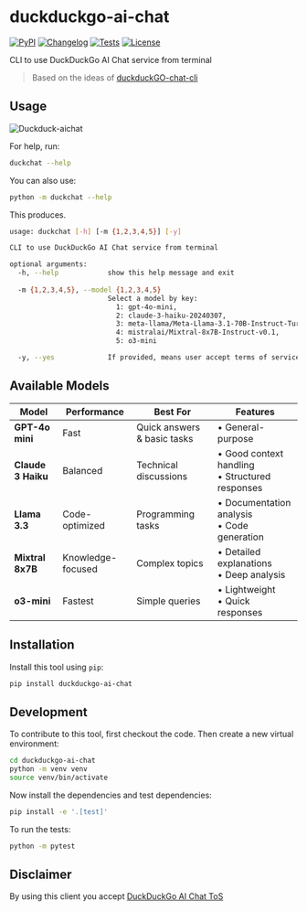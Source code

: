# duckduckgo-ai-chat

[![PyPI](https://img.shields.io/pypi/v/duckduckgo-ai-chat.svg)](https://pypi.org/project/duckduckgo-ai-chat/)
[![Changelog](https://img.shields.io/github/v/release/sukhbinder/duckduckgo-ai-chat?include_prereleases&label=changelog)](https://github.com/sukhbinder/duckduckgo-ai-chat/releases)
[![Tests](https://github.com/sukhbinder/duckduckgo-ai-chat/actions/workflows/test.yml/badge.svg)](https://github.com/sukhbinder/duckduckgo-ai-chat/actions/workflows/test.yml)
[![License](https://img.shields.io/badge/license-Apache%202.0-blue.svg)](https://github.com/sukhbinder/duckduckgo-ai-chat/blob/master/LICENSE)

CLI to use DuckDuckGo AI Chat service from terminal

> Based on the ideas of [duckduckGO-chat-cli](https://github.com/benoitpetit/duckduckGO-chat-cli)

## Usage

![Duckduck-aichat](https://raw.githubusercontent.com/sukhbinder/duckduckgo-aichat/main/demo-duckchat.gif)


For help, run:
```bash
duckchat --help
```
You can also use:
```bash
python -m duckchat --help
```

This produces.
```bash
usage: duckchat [-h] [-m {1,2,3,4,5}] [-y]

CLI to use DuckDuckGo AI Chat service from terminal

optional arguments:
  -h, --help            show this help message and exit
  
  -m {1,2,3,4,5}, --model {1,2,3,4,5}
                        Select a model by key: 
                          1: gpt-4o-mini, 
                          2: claude-3-haiku-20240307, 
                          3: meta-llama/Meta-Llama-3.1-70B-Instruct-Turbo, 
                          4: mistralai/Mixtral-8x7B-Instruct-v0.1, 
                          5: o3-mini

  -y, --yes             If provided, means user accept terms of service.

```

## Available Models

| Model | Performance | Best For | Features |
|-------|------------|----------|-----------|
| **GPT-4o mini** | Fast | Quick answers & basic tasks | • General-purpose |
| **Claude 3 Haiku** | Balanced | Technical discussions | • Good context handling<br>• Structured responses |
| **Llama 3.3** | Code-optimized | Programming tasks | • Documentation analysis<br>• Code generation |
| **Mixtral 8x7B** | Knowledge-focused | Complex topics | • Detailed explanations<br>• Deep analysis |
| **o3-mini** | Fastest | Simple queries | • Lightweight<br>• Quick responses |


## Installation

Install this tool using `pip`:

```bash
pip install duckduckgo-ai-chat
```
## Development

To contribute to this tool, first checkout the code. Then create a new virtual environment:
```bash
cd duckduckgo-ai-chat
python -m venv venv
source venv/bin/activate
```
Now install the dependencies and test dependencies:
```bash
pip install -e '.[test]'
```
To run the tests:
```bash
python -m pytest
```

## Disclaimer
By using this client you accept [DuckDuckGo AI Chat ToS](https://duckduckgo.com/aichat/privacy-terms)
